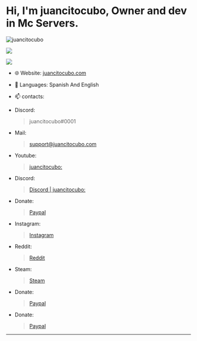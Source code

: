 <h1>Hi, I'm juancitocubo, Owner and dev in Mc Servers.</h1>

  <p> <img src="https://komarev.com/ghpvc/?username=juancitocubo" alt="juancitocubo" /> </p>
<p><img" src="https://github-readme-stats.vercel.app/api/top-langs/?username=juancitocubo&layout=compact&theme=dark"></p>
  
<p><img align="center" src="https://github-readme-stats.vercel.app/api?username=juancitocubo&show_icons=true&text_color=5baddf&icon_color=FFF&theme=tokyonight""></p>
<p><img align="center" s<p align="center"><img align="center" src="https://github-readme-stats.vercel.app/api/top-langs/?username=juancitocubo&layout=compact&text_color=5baddf&icon_color=FFF&theme=tokyonight""></p>
  
- 🌐 Website: [juancitocubo.com](https://juancitocubo.com/)
  
- 💬 Languages: Spanish And English
  
- 📫 contacts:
- Discord: 
  >juancitocubo#0001 
  
- Mail:
  >support@juancitocubo.com 
  
- Youtube:
  >[juancitocubo:](https://www.youtube.com/c/juancitocubo/) 
  
- Discord:
  >[Discord | juancitocubo:](https://discord.gg/WB7ZeaChNw) 
  
- Donate:
  >[Paypal](https://paypal.me/juancitocubo) 
  
- Instagram:
  >[Instagram](https://www.instagram.com/juancitocubo/) 
- Reddit:
  >[Reddit](https://www.reddit.com/user/juancitocubo)
- Steam:
  >[Steam](https://steamcommunity.com/id/juancitocubo/)
- Donate:
  >[Paypal](https://paypal.me/juancitocubo)
- Donate:
  >[Paypal](https://paypal.me/juancitocubo)
  
-------------------------------------------------
